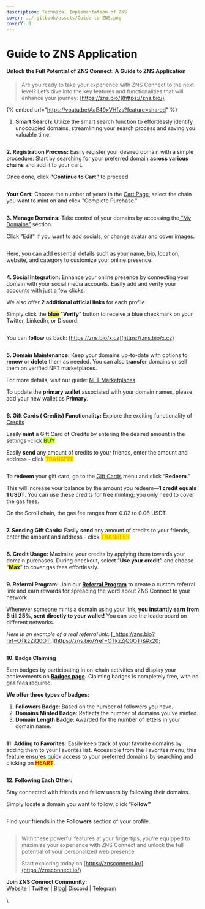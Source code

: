 ```yaml
---
description: Technical Implementation of ZNS
cover: ../.gitbook/assets/Guide to ZNS.png
coverY: 0
---
```


# Guide to ZNS Application

#### Unlock the Full Potential of ZNS Connect: A Guide to ZNS Application

> Are you ready to take your experience with ZNS Connect to the next level? Let’s dive into the key features and functionalities that will enhance your journey: [https://zns.bio/](https://zns.bio/)

{% embed url="https://youtu.be/AaE49xVHfzs?feature=shared" %}

1. **Smart Search:** Utilize the smart search function to effortlessly identify unoccupied domains, streamlining your search process and saving you valuable time.

<figure><img src="../.gitbook/assets/Screenshot 2024-08-17 at 12.04.07.png" alt=""><figcaption></figcaption></figure>

**2. Registration Process:** Easily register your desired domain with a simple procedure. Start by searching for your preferred domain **across various chains** and add it to your cart.&#x20;

Once done, click **"Continue to Cart"** to proceed.

<figure><img src="../.gitbook/assets/Screenshot 2024-08-17 at 12.04.50.png" alt=""><figcaption></figcaption></figure>

**Your Cart:** Choose the number of years in the [Cart Page](https://zns.bio/cart), select the chain you want to mint on and click "Complete Purchase."&#x20;

<figure><img src="../.gitbook/assets/Screenshot 2024-08-17 at 12.10.26.png" alt=""><figcaption></figcaption></figure>

**3. Manage Domains:** Take control of your domains by accessing the[ “My Domains”](https://zns.bio/my-domains) section. &#x20;

Click "Edit" if you want to add socials, or change avatar and cover images.&#x20;

<figure><img src="../.gitbook/assets/Screenshot 2024-08-17 at 12.24.23.png" alt=""><figcaption></figcaption></figure>

Here, you can add essential details such as your name, bio, location, website, and category to customize your online presence.

<figure><img src="../.gitbook/assets/Screenshot 2024-08-17 at 12.26.44.png" alt=""><figcaption></figcaption></figure>

**4. Social Integration:** Enhance your online presence by connecting your domain with your social media accounts. Easily add and verify your accounts with just a few clicks.&#x20;

We also offer **2 additional official links** for each profile.&#x20;

Simply click the <mark style="color:blue;">**blue**</mark> "**Verify**" button to receive a blue checkmark on your Twitter, LinkedIn, or Discord.

<figure><img src="../.gitbook/assets/Screenshot 2024-08-17 at 12.27.56.png" alt=""><figcaption></figcaption></figure>

You can **follow** us back: [https://zns.bio/x.cz](https://zns.bio/x.cz)

<figure><img src="../.gitbook/assets/Screenshot 2024-08-17 at 12.28.08.png" alt=""><figcaption></figcaption></figure>

**5. Domain Maintenance:** Keep your domains up-to-date with options to **renew** or **delete** them as needed. You can also **transfer** domains or sell them on verified NFT marketplaces.

&#x20;For more details, visit our guide: [NFT Marketplaces](https://docs.znsconnect.io/user-guide/nft).

To update the **primary wallet** associated with your domain names, please add your new wallet as **Primary**.

<figure><img src="../.gitbook/assets/Screenshot 2024-08-17 at 12.36.07 (1).png" alt=""><figcaption></figcaption></figure>

**6. Gift Cards ( Credits) Functionality:** Explore the exciting functionality of [Credits](https://zns.bio/settings?tab=credits)&#x20;

Easily **mint** a Gift Card of Credits by entering the desired amount in the settings -click <mark style="color:green;">**BUY**</mark>

Easily **send** any amount of credits to your friends, enter the amount and address - click <mark style="color:orange;">**TRANSFER**</mark>

<figure><img src="../.gitbook/assets/Screenshot 2024-08-17 at 12.40.40.png" alt=""><figcaption></figcaption></figure>

To **redeem** your gift card, go to the [Gift Cards](https://zns.bio/settings?tab=credits) menu and click “**Redeem**.”&#x20;

This will increase your balance by the amount you redeem—**1 credit equals 1 USDT**. You can use these credits for free minting; you only need to cover the gas fees.&#x20;

On the Scroll chain, the gas fee ranges from 0.02 to 0.06 USDT.

<figure><img src="../.gitbook/assets/Screenshot 2024-08-17 at 12.41.12 (1).png" alt=""><figcaption></figcaption></figure>

**7. Sending Gift Cards:**  Easily **send** any amount of credits to your friends, enter the amount and address - click <mark style="color:orange;">**TRANSFER**</mark>

<figure><img src="../.gitbook/assets/Screenshot 2024-08-17 at 12.48.40.png" alt=""><figcaption></figcaption></figure>

**8. Credit Usage:** Maximize your credits by applying them towards your domain purchases. During checkout, select “**Use your credit”** and choose “<mark style="color:blue;">**Max**</mark>” to cover gas fees effortlessly.

<figure><img src="../.gitbook/assets/Screenshot 2024-08-17 at 12.59.29.png" alt=""><figcaption></figcaption></figure>

**9. Referral Program:** Join our [**Referral Program**](https://zns.bio/referrals) to create a custom referral link and earn rewards for spreading the word about ZNS Connect to your network.&#x20;

Whenever someone mints a domain using your link, **you instantly earn from 5 till 25%, sent directly to your wallet!** You can see the leaderboard on different networks.&#x20;

_Here is an example of a real referral link:_ [_https://zns.bio?ref=OTkzZjQ0OT_](https://zns.bio/?ref=OTkzZjQ0OT)&#x20;

<figure><img src="../.gitbook/assets/Screenshot 2024-08-17 at 13.01.03.png" alt=""><figcaption></figcaption></figure>

**10. Badge Claiming**

Earn badges by participating in on-chain activities and display your achievements on [**Badges page**](https://zns.bio/badges)**.** Claiming badges is completely free, with no gas fees required.

**We offer three types of badges:**

1. **Followers Badge**: Based on the number of followers you have.
2. **Domains Minted Badge**: Reflects the number of domains you’ve minted.
3. **Domain Length Badge**: Awarded for the number of letters in your domain name.

<figure><img src="../.gitbook/assets/Screenshot 2024-08-17 at 13.03.05.png" alt=""><figcaption></figcaption></figure>

**11. Adding to Favorites:** Easily keep track of your favorite domains by adding them to your Favorites list. Accessible from the Favorites menu, this feature ensures quick access to your preferred domains by searching and clicking on <mark style="color:red;">**HEART**</mark>.&#x20;

<figure><img src="../.gitbook/assets/Screenshot 2024-08-17 at 13.06.42.png" alt=""><figcaption></figcaption></figure>

**12. Following Each Other:**&#x20;

Stay connected with friends and fellow users by following their domains.&#x20;

Simply locate a domain you want to follow, click “**Follow"**

<figure><img src="../.gitbook/assets/Screenshot 2024-08-17 at 13.11.29.png" alt=""><figcaption></figcaption></figure>

&#x20;Find your friends in the **Followers** section of your profile.

<figure><img src="../.gitbook/assets/Screenshot 2024-08-17 at 13.12.08.png" alt=""><figcaption></figcaption></figure>

> With these powerful features at your fingertips, you’re equipped to maximize your experience with ZNS Connect and unlock the full potential of your personalized web presence.&#x20;
>
> Start exploring today on [https://znsconnect.io/](https://znsconnect.io/)

**Join ZNS Connect Community:**\
[Website](https://znsconnect.io/) | [Twitter](https://twitter.com/ZNSConnect) | [Blog](https://medium.com/@znsconnect)| [Discord](https://discord.gg/Y42C3MD9QW) | [Telegram](https://t.me/znsconnect)

\
